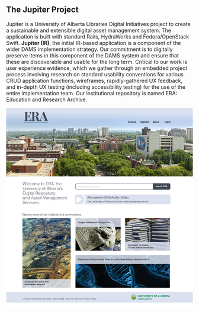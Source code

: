 ## The Jupiter Project 
Jupiter is a University of Alberta Libraries Digital Initiatives project to create a sustainable and extensible digital asset management system. The application is built with standard Rails, HydraWorks and Fedora/OpenStack Swift. **Jupiter (IR)**, the initial IR-based application is a component of the wider DAMS implementation strategy. Our commitment is to digitally preserve items in this component of the DAMS system and ensure that these are discoverable and usable for the long term. Critical to our work is user experience evidence, which we gather through an embedded project process involving research on standard usability conventions for various CRUD application functions, wireframes, rapidly-gathered UX feedback, and in-depth UX testing (including accessibility testing) for the use of the entire implementation team. 
Our institutional repository is named ERA: Education and Research Archive.

![Jupiter Mockup](images/jupiter-mockup-first-edit.jpg)
